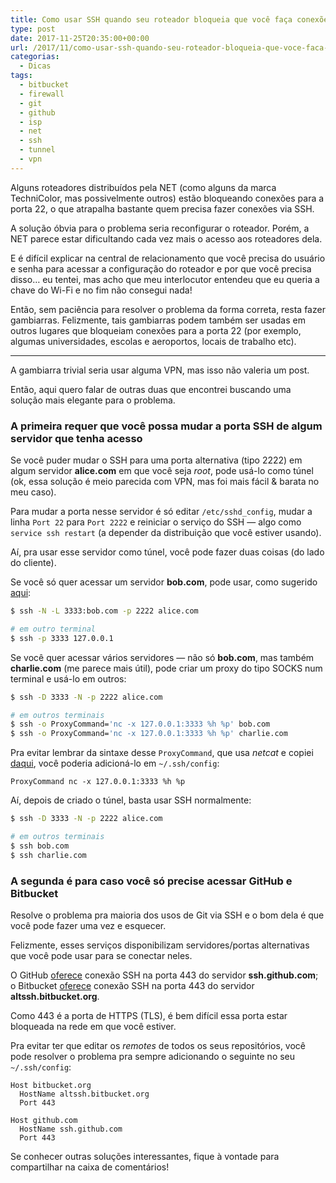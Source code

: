 ```yaml
---
title: Como usar SSH quando seu roteador bloqueia que você faça conexões à porta 22
type: post
date: 2017-11-25T20:35:00+00:00
url: /2017/11/como-usar-ssh-quando-seu-roteador-bloqueia-que-voce-faca-conexoes-a-porta-22/
categorias:
  - Dicas
tags:
  - bitbucket
  - firewall
  - git
  - github
  - isp
  - net
  - ssh
  - tunnel
  - vpn
---
```


Alguns roteadores distribuídos pela NET (como alguns da marca TechniColor, mas possivelmente outros) estão bloqueando conexões para a porta 22, o que atrapalha bastante quem precisa fazer conexões via SSH.

A solução óbvia para o problema seria reconfigurar o roteador. Porém, a NET parece estar dificultando cada vez mais o acesso aos roteadores dela.

E é difícil explicar na central de relacionamento que você precisa do usuário e senha para acessar a configuração do roteador e por que você precisa disso… eu tentei, mas acho que meu interlocutor entendeu que eu queria a chave do Wi-Fi e no fim não consegui nada!

Então, sem paciência para resolver o problema da forma correta, resta fazer gambiarras. Felizmente, tais gambiarras podem também ser usadas em outros lugares que bloqueiam conexões para a porta 22 (por exemplo, algumas universidades, escolas e aeroportos, locais de trabalho etc).

---

A gambiarra trivial seria usar alguma VPN, mas isso não valeria um post.

Então, aqui quero falar de outras duas que encontrei buscando uma solução mais elegante para o problema.

### A primeira requer que você possa mudar a porta SSH de algum servidor que tenha acesso

Se você puder mudar o SSH para uma porta alternativa (tipo 2222) em algum servidor **alice.com** em que você seja _root_, pode usá-lo como túnel (ok, essa solução é meio parecida com VPN, mas foi mais fácil & barata no meu caso).

Para mudar a porta nesse servidor é só editar `/etc/sshd_config`, mudar a linha `Port 22` para `Port 2222` e reiniciar o serviço do SSH — algo como `service ssh restart` (a depender da distribuição que você estiver usando).

Aí, pra usar esse servidor como túnel, você pode fazer duas coisas (do lado do cliente).

Se você só quer acessar um servidor **bob.com**, pode usar, como sugerido [aqui][1]:

```bash
$ ssh -N -L 3333:bob.com -p 2222 alice.com

# em outro terminal
$ ssh -p 3333 127.0.0.1
```

Se você quer acessar vários servidores — não só **bob.com**, mas também **charlie.com** (me parece mais útil), pode criar um proxy do tipo SOCKS num terminal e usá-lo em outros:

```bash
$ ssh -D 3333 -N -p 2222 alice.com

# em outros terminais
$ ssh -o ProxyCommand='nc -x 127.0.0.1:3333 %h %p' bob.com
$ ssh -o ProxyCommand='nc -x 127.0.0.1:3333 %h %p' charlie.com
```

Pra evitar lembrar da sintaxe desse `ProxyCommand`, que usa _netcat_ e copiei [daqui][2], você poderia adicioná-lo em `~/.ssh/config`:

```
ProxyCommand nc -x 127.0.0.1:3333 %h %p
```

Aí, depois de criado o túnel, basta usar SSH normalmente:

```bash
$ ssh -D 3333 -N -p 2222 alice.com

# em outros terminais
$ ssh bob.com
$ ssh charlie.com
```

### A segunda é para caso você só precise acessar GitHub e Bitbucket

Resolve o problema pra maioria dos usos de Git via SSH e o bom dela é que você pode fazer uma vez e esquecer.

Felizmente, esses serviços disponibilizam servidores/portas alternativas que você pode usar para se conectar neles.

O GitHub [oferece][3] conexão SSH na porta 443 do servidor **ssh.github.com**; o Bitbucket [oferece][4] conexão SSH na porta 443 do servidor **altssh.bitbucket.org**.

Como 443 é a porta de HTTPS (TLS), é bem difícil essa porta estar bloqueada na rede em que você estiver.

Pra evitar ter que editar os _remotes_ de todos os seus repositórios, você pode resolver o problema pra sempre adicionando o seguinte no seu `~/.ssh/config`:

```
Host bitbucket.org
  HostName altssh.bitbucket.org
  Port 443

Host github.com
  HostName ssh.github.com
  Port 443
```

Se conhecer outras soluções interessantes, fique à vontade para compartilhar na caixa de comentários!

[1]: https://randyfay.com/content/git-over-ssh-tunnel-through-firewall-or-vpn
[2]: https://www.jethrocarr.com/2013/03/13/ssh-via-socks-proxies/
[3]: https://help.github.com/articles/using-ssh-over-the-https-port/
[4]: http://www.garbers.co.za/2014/03/03/connecting-to-bitbucket-on-https-port/
